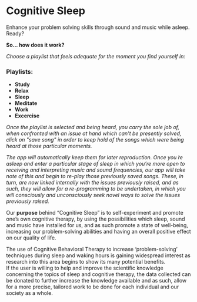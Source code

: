 # Cognitive Sleep


Enhance your problem solving skills through sound and music while asleep. Ready?


**So... how does it work?**

_Choose a playlist that feels adequate for the moment you find yourself in:_

### Playlists:

- **Study**
- **Relax**
- **Sleep**
- **Meditate**
- **Work**
- **Excercise**


_Once the playlist is selected and being heard, you carry the sole job of, when confronted with an issue at hand which can’t be presently solved, click on "save song" in order to keep hold of the songs which were being heard at those particular moments._ 

_The app will automatically keep them for later reproduction. 
Once you ́re asleep and enter a particular stage of sleep in which you’re more open to receiving and interpreting music and sound frequencies, our app will take note of this and begin to re-play those previously saved songs. 
These, in turn, are now linked internally with the issues previously raised, and as such, they will allow for a re-programming to be undertaken, in which you will consciously and unconsciously seek novel ways to solve the issues previously raised._



Our **purpose** behind “Cognitive Sleep” is to self-experiment and promote one’s own cognitive therapy, by using the possibilities which sleep, sound and music have installed for us, and as such promote a state of well-being, increasing our problem-solving abilities and having an overall positive effect on our quality of life. 

The use of Cognitive Behavioral Therapy to increase ‘problem-solving’ techniques during sleep and waking hours is gaining widespread interest as research into this area begins to show its many potential benefits.  
If the user is willing to help and improve the scientific knowledge concerning the topics of sleep and cognitive therapy, the data collected can be donated to further increase the knowledge available and as such, allow for a more precise, tailored work to be done for each individual and our society as a whole.  
